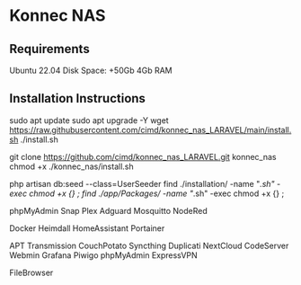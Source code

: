 # Konnec NAS

## Requirements
Ubuntu 22.04
Disk Space: +50Gb
4Gb RAM

## Installation Instructions 
sudo apt update
sudo apt upgrade -Y
wget https://raw.githubusercontent.com/cimd/konnec_nas_LARAVEL/main/install.sh
./install.sh





git clone https://github.com/cimd/konnec_nas_LARAVEL.git konnec_nas
chmod +x ./konnec_nas/install.sh



php artisan db:seed --class=UserSeeder
find ./installation/ -name "*.sh" -exec chmod +x {} \;
find ./app/Packages/ -name "*.sh" -exec chmod +x {} \;

phpMyAdmin
Snap
Plex
Adguard
Mosquitto
NodeRed

Docker
Heimdall
HomeAssistant
Portainer

APT
Transmission
CouchPotato
Syncthing
Duplicati
NextCloud
CodeServer
Webmin
Grafana
Piwigo
phpMyAdmin
ExpressVPN


FileBrowser
